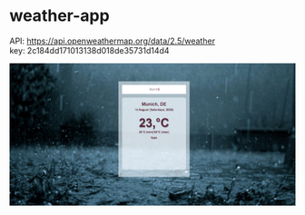# weather-app


API: https://api.openweathermap.org/data/2.5/weather <br>
key: 2c184dd171013138d018de35731d14d4


![](images/weather-app-preview.png)
